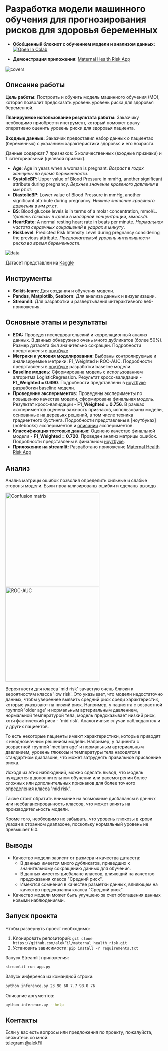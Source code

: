 # Разработка модели машинного обучения для прогнозирования рисков для здоровья беременных

* **Обобщенный блокнот с обучением модели и анализом данных:** [![Open In Colab](https://colab.research.google.com/assets/colab-badge.svg)](https://colab.research.google.com/drive/1sbwWMW5TyoQ--OFIyhbZm09gSDiNiqkC?usp=sharing)

* **Демонстрация приложения**: [Maternal Health Risk App](https://maternal-health-risk.streamlit.app/)
 <img src="images\maternal-health-risk.streamlit.app.gif" alt="covers">


## Описание работы

**Цель работы:**
Построить и обучить модель машинного обучения (МО), которая позволит предсказать уровень уровень риска для здоровья беременной.

**Планируемое использование результата работы:**
Заказчику необходимо приобрести инструмент, который поможет врачу оперативно оценить уровень риски для здоровья пациента.

**Входные данные:**
Заказчик предоставил набор данных о пациентах (беременных) с указанием характеристики здоровья и его возраста.

Данные содержат 7 признаков: 5 количественных (входные признаки) и 1 категориальный (целевой признак).

- **Age**: Age in years when a woman is pregnant. _Возраст в годах женщины во время беременности_.
- **SystolicBP**: Upper value of Blood Pressure in mmHg, another significant attribute during pregnancy. _Верхнее значение кровяного давления в мм рт.ст_.
- **DiastolicBP**: Lower value of Blood Pressure in mmHg, another significant attribute during pregnancy. _Нижнее значение кровяного давления в мм рт.ст_.
- **BS**: Blood glucose levels is in terms of a molar concentration, mmol/L. _Уровень глюкозы в крови в молярной концентрации, ммоль/л_.
- **HeartRate**: A normal resting heart rate in beats per minute. _Нормальная частота сердечных сокращений в ударах в минуту_.
- **RiskLevel**: Predicted Risk Intensity Level during pregnancy considering the previous attribute. _Предполагаемый уровень интенсивности риска во время беременности_.

 <img src="images\data.png" alt="data">

 Датасет представлен на [Kaggle](https://www.kaggle.com/datasets/csafrit2/maternal-health-risk-data)

## Инструменты
- **Scikit-learn**: Для создания и обучения модели.
- **Pandas**, **Matplotlib**, **Seaborn**: Для анализа данных и визуализации.
- **Streamlit**: Для разработки и развёртывания интерактивного веб-приложения.

## Основные этапы и результаты
- **EDA:** Проведен исследовательский и корреляционный анализ данных. В данных обнаружено очень много дубликатов (более 50%). Размер датасета был значительно сокращен. Подробности представлены в [ноутбуке](notebooks\eda.ipynb)
- **Метрики и условия моделирования:** Выбраны контролируемые и анализируемые метрики: F1_Weighted и ROC-AUC. Подробности представлены в [ноутбуке](notebooks\baseline.ipynb) разработки baseline модели.
- **Baseline модель:** Сформирована модель с использованием алгоритма LogisticRegression. Результат кросс-валидации - **F1_Weighted = 0.690**. Подробности представлены в [ноутбуке](notebooks\baseline.ipynb) разработки baseline модели.
- **Проведение экспериментов:** Проведены эксперименты по повышению качества модели, сформирована финальная модель. Результат кросс-валидации - **F1_Weighted = 0.756**. В рамках экспериментов оценена важность признаков, использованы модели, основанные на деревьях решений, в том числе техника градиентного бустинга. Подробности представлены в [ноутбуках](notebooks\) экспериментов и [описании](notebooks\experiments\README.md) экспериментов.
- **Классификация тестовых данных:** Оценено качество финальной модели - **F1_Weighted = 0.720**. Проведен анализ матрицы ошибок. Подробности представлены в финальном [ноутбуке](notebooks\final.ipynb).
- **Приложение на streamlit:** Разработано приложение [Maternal Health Risk App](https://maternal-health-risk.streamlit.app/)

## Анализ
Анализ матрицы ошибок позволил определить сильные и слабые стороны модели. Были проанализированы ошибки и сделаны выводы.

<img src="images\test_confusion_matrix.png" alt="Confusion matrix" width="300"><img src="images\test_roc_auc.png" alt="ROC-AUC" width="300">

Вероятности для класса 'mid risk' зачастую очень близки к вероятностям класса 'low risk'. Это указывает, что модели недостаточно данных, чтобы увереннее выявить средний риск среди характеристик, которые указывают на низкий риск. Например, у пациента с возрастной группой 'older age' и нормальным артериальным давлением, нормальной температурой тела, модель предсказывает низкий риск, хотя фактический риск - 'mid risk'. Аналогичные случаи наблюдаются и у других пациентов.

То есть некоторые пациенты имеют характеристики, которые приводят к неоднозначным решениям модели. Например, у пациента с возрастной группой 'medium age' и нормальным артериальным давлением, уровень глюкозы и температуры тела находятся в стандартном диапазоне, что может затруднять правильное присвоение риска.

Исходя из этих наблюдений, можно сделать вывод, что модель нуждается в дополнительном обучении или рассмотрении более сложных или дополнительных признаков для более точного определения класса 'mid risk'. 

Также стоит обратить внимание на возможные дисбалансы в данных или несбалансированность классов, что может влиять на производительность модели.

Кроме того, необходимо не забывать, что уровень глюкозы в крови указан в странном диапазоне, поскольку нормальный уровень не превышает 6.0.
 
## Выводы
- Качество модели зависит от размера и качества датасета:
  - В данных имеется много дубликатов, приведших к значительному сокращению данных для обучения.
  - В данных имеется дисбаланс классов, влияющий на качество предсказания класса "Средний риск".
  - Имеются сомнения в качестве разметки данных, влияющем на качество предсказания класса "Средний риск".
- Качество модели может быть улучшено за счет обогащения данных новыми наблюдениями.

## Запуск проекта
Чтобы развернуть проект необходимо:
1. Клонировать репозиторий:
`git clone https://github.com/alekFil/maternal_health_risk.git`
2. Установить зависимости: `pip install -r requirements.txt`

Запуск Streamlit приложения: 
```bash
streamlit run app.py
```

Запуск инференса из командной строки: 
```bash
python inference.py 23 90 60 7.7 98.0 76
```

Описание аргументов:
```bash
python inference.py --help
```


## Контакты
Если у вас есть вопросы или предложения по проекту, пожалуйста, свяжитесь со мной.  
[telegram @alekFil](https://t.me/alekfil)